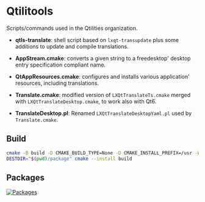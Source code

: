 # Qtilitools

Scripts/commands used in the Qtilities organization.

- **qtls-translate**: shell script based on `lxqt-transupdate` plus some additions
  to update and compile translations.

- **AppStream.cmake**: converts a given string to a freedesktop'
  desktop entry specification compliant name.

- **QtAppResources.cmake**: configures and installs various application' resources,
  including translations.

- **Translate.cmake**: modified version of `LXQtTranslateTs.cmake` merged with
  `LXQtTranslateDesktop.cmake`, to work also with Qt6.

- **TranslateDesktop.pl**: Renamed `LXQtTranslateDesktopYaml.pl`
  used by `Translate.cmake`.

## Build

```bash
cmake -B build -D CMAKE_BUILD_TYPE=None -D CMAKE_INSTALL_PREFIX=/usr -W no-dev
DESTDIR="$(pwd)/package" cmake --install build
```

## Packages

[![Packages]](https://repology.org/project/qtilitools/versions)


[Packages]: https://repology.org/badge/vertical-allrepos/qtilitools.svg
